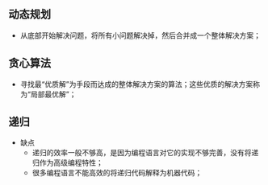 ## 动态规划

* 从底部开始解决问题，将所有小问题解决掉，然后合并成一个整体解决方案；

## 贪心算法

* 寻找最“优质解”为手段而达成的整体解决方案的算法；这些优质的解决方案称为“局部最优解”；

## 递归

* 缺点
  + 递归的效率一般不够高，是因为编程语言对它的实现不够完善，没有将递归作为高级编程特性；
  + 很多编程语言不能高效的将递归代码解释为机器代码；
